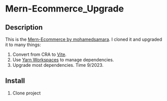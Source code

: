 # Mern-Ecommerce_Upgrade

## Description

This is the [Mern-Ecommerce by mohamedsamara](https://github.com/mohamedsamara/mern-ecommerce). I cloned it and upgraded it to many things:

1. Convert from CRA to [Vite](https://vitejs.dev/).
2. Use [Yarn Workspaces](https://yarnpkg.com/features/workspaces) to manage dependencies.
3. Upgrade most dependencies. Time 9/2023.

## Install

1. Clone project
